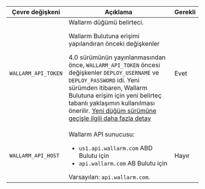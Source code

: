 Çevre değişkeni | Açıklama| Gerekli
--- | ---- | ----
`WALLARM_API_TOKEN` | Wallarm düğümü belirteci.<br><div class="admonition info"> <p class="admonition-title">Wallarm Bulutuna erişimi yapılandıran önceki değişkenler</p> <p>4.0 sürümünün yayınlanmasından önce, `WALLARM_API_TOKEN` öncesi değişkenler `DEPLOY_USERNAME` ve `DEPLOY_PASSWORD` idi. Yeni sürümden itibaren, Wallarm Bulutuna erişim için yeni belirteç tabanlı yaklaşımın kullanılması önerilir. [Yeni düğüm sürümüne geçişle ilgili daha fazla detay](/updating-migrating/docker-container/)</p></div> | Evet
`WALLARM_API_HOST` | Wallarm API sunucusu:<ul><li>`us1.api.wallarm.com` ABD Bulutu için</li><li>`api.wallarm.com` AB Bulutu için</li></ul>Varsayılan: `api.wallarm.com`. | Hayır